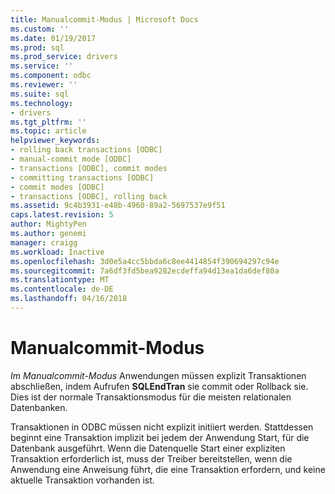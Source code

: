 ```yaml
---
title: Manualcommit-Modus | Microsoft Docs
ms.custom: ''
ms.date: 01/19/2017
ms.prod: sql
ms.prod_service: drivers
ms.service: ''
ms.component: odbc
ms.reviewer: ''
ms.suite: sql
ms.technology:
- drivers
ms.tgt_pltfrm: ''
ms.topic: article
helpviewer_keywords:
- rolling back transactions [ODBC]
- manual-commit mode [ODBC]
- transactions [ODBC], commit modes
- committing transactions [ODBC]
- commit modes [ODBC]
- transactions [ODBC], rolling back
ms.assetid: 9c4b3931-e48b-4960-89a2-5697537e9f51
caps.latest.revision: 5
author: MightyPen
ms.author: genemi
manager: craigg
ms.workload: Inactive
ms.openlocfilehash: 3d0e5a4cc5bbda6c8ee4414854f390694297c94e
ms.sourcegitcommit: 7a6df3fd5bea9282ecdeffa94d13ea1da6def80a
ms.translationtype: MT
ms.contentlocale: de-DE
ms.lasthandoff: 04/16/2018
---
```

# <a name="manual-commit-mode"></a>Manualcommit-Modus
*Im Manualcommit-Modus* Anwendungen müssen explizit Transaktionen abschließen, indem Aufrufen **SQLEndTran** sie commit oder Rollback sie. Dies ist der normale Transaktionsmodus für die meisten relationalen Datenbanken.  
  
 Transaktionen in ODBC müssen nicht explizit initiiert werden. Stattdessen beginnt eine Transaktion implizit bei jedem der Anwendung Start, für die Datenbank ausgeführt. Wenn die Datenquelle Start einer expliziten Transaktion erforderlich ist, muss der Treiber bereitstellen, wenn die Anwendung eine Anweisung führt, die eine Transaktion erfordern, und keine aktuelle Transaktion vorhanden ist.

